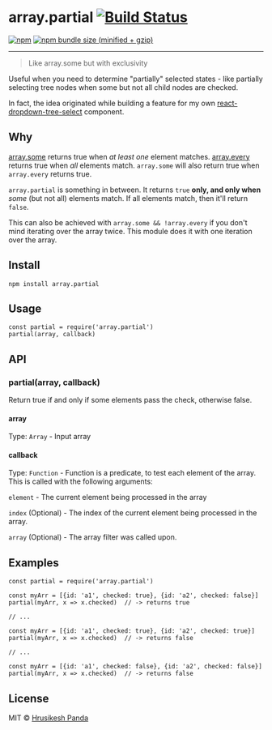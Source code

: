 # array.partial [![Build Status](https://travis-ci.org/mrchief/array.partial.svg?branch=master)](https://travis-ci.org/mrchief/array.partial)

[![npm](https://img.shields.io/npm/v/array.partial.svg)](https://www.npmjs.com/package/array.partial)
[![npm bundle size (minified + gzip)](https://img.shields.io/bundlephobia/minzip/array.partial.svg)](https://bundlephobia.com/result?p=array.partial)

---

> Like array.some but with exclusivity

Useful when you need to determine "partially" selected states - like partially selecting tree nodes when some but not all child nodes are checked.

In fact, the idea originated while building a feature for my own [react-dropdown-tree-select](https://github.com/dowjones/react-dropdown-tree-select) component.

## Why

[array.some](https://developer.mozilla.org/en-US/docs/Web/JavaScript/Reference/Global_Objects/Array/some) returns true when _at least one_ element matches. [array.every](https://developer.mozilla.org/en-US/docs/Web/JavaScript/Reference/Global_Objects/Array/every) returns true when _all_ elements match. `array.some` will also return true when `array.every` returns true.

`array.partial` is something in between. It returns `true` **only, and only when** _some_ (but not all) elements match. If all elements match, then it'll return `false`.

This can also be achieved with `array.some && !array.every` if you don't mind iterating over the array twice. This module does it with one iteration over the array.

## Install

```
npm install array.partial
```

## Usage

```
const partial = require('array.partial')
partial(array, callback)
```

## API

### partial(array, callback)

Return true if and only if some elements pass the check, otherwise false.

#### array

Type: `Array` - Input array

#### callback

Type: `Function` - Function is a predicate, to test each element of the array. This is called with the following arguments:

`element` - The current element being processed in the array

`index` (Optional) - The index of the current element being processed in the array.

`array` (Optional) - The array filter was called upon.

## Examples

```
const partial = require('array.partial')

const myArr = [{id: 'a1', checked: true}, {id: 'a2', checked: false}]
partial(myArr, x => x.checked)  // -> returns true

// ...

const myArr = [{id: 'a1', checked: true}, {id: 'a2', checked: true}]
partial(myArr, x => x.checked)  // -> returns false

// ...

const myArr = [{id: 'a1', checked: false}, {id: 'a2', checked: false}]
partial(myArr, x => x.checked)  // -> returns false
```

## License

MIT © [Hrusikesh Panda](https://about.me/hkpanda)
